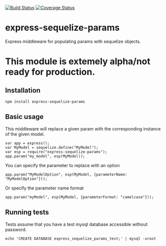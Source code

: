 [![Build Status](https://travis-ci.org/admittedly/express-sequelize-params.svg?branch=master)](https://travis-ci.org/admittedly/express-sequelize-params)
[![Coverage Status](https://coveralls.io/repos/admittedly/express-sequelize-params/badge.png?branch=master)](https://coveralls.io/r/admittedly/express-sequelize-params?branch=master)

express-sequelize-params
========================

Express middleware for populating params with sequelize objects.

This module is extemely alpha/not ready for production.
===

Installation
---
```
npm install express-sequelize-params
```

Basic usage
---
This middleware will replace a given param with the corresponding instance of the given model.
```
var app = express();
var MyModel = sequelize.define("MyModel");
var esp = require("express-sequelize-params");
app.param("my_model", esp(MyModel));
```
You can specify the parameter to replace with an option
```
app.param("MyModelOption", esp(MyModel, {parameterName: "MyModelOption"}));
```

Or specify the parameter name format
```
app.param("myModel", esp(MyModel, {parameterFormat: "camelcase"}));
```


Running tests
---
Tests assume that you have a test mysql database accessible without password.
```
echo 'CREATE DATABASE express_sequelize_params_test;' | mysql -uroot
```

